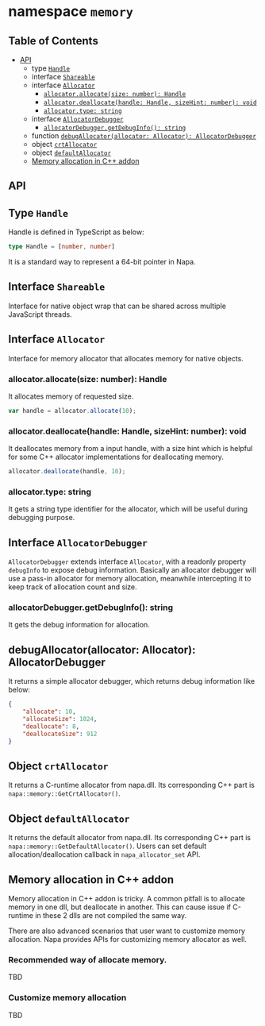 # namespace `memory`

## Table of Contents
- [API](#api)
    - type [`Handle`](#handle)
    - interface [`Shareable`](#shareable)
    - interface [`Allocator`](#allocator)
        - [`allocator.allocate(size: number): Handle`](#allocator-allocate)
        - [`allocator.deallocate(handle: Handle, sizeHint: number): void`](#allocator-deallocate)
        - [`allocator.type: string`](#allocator-type)
    - interface [`AllocatorDebugger`](#allocatordebugger)
        - [`allocatorDebugger.getDebugInfo(): string`](#allocatordebugger-getdebuginfo)
    - function [`debugAllocator(allocator: Allocator): AllocatorDebugger`](#debugallocator)
    - object [`crtAllocator`](#crtallocator)
    - object [`defaultAllocator`](#defaultallocator)
    - [Memory allocation in C++ addon](#memory-allocation-in-cpp-addon)

## <a name="api"></a> API
## <a name="handle"></a> Type `Handle`
Handle is defined in TypeScript as below:
```ts
type Handle = [number, number]
``` 
It is a standard way to represent a 64-bit pointer in Napa.

## <a name="shareable"></a> Interface `Shareable`
Interface for native object wrap that can be shared across multiple JavaScript threads.

## <a name="allocator"></a> Interface `Allocator`
Interface for memory allocator that allocates memory for native objects. 

### <a name="allocator-allocate"></a> allocator.allocate(size: number): Handle
It allocates memory of requested size.

```js
var handle = allocator.allocate(10);
```
### <a name="allocator-deallocate"></a> allocator.deallocate(handle: Handle, sizeHint: number): void
It deallocates memory from a input handle, with a size hint which is helpful for some C++ allocator implementations for deallocating memory.
```js
allocator.deallocate(handle, 10);
```
### <a name="allocator-type"></a> allocator.type: string
It gets a string type identifier for the allocator, which will be useful during debugging purpose.

## <a name="allocatordebugger"></a> Interface `AllocatorDebugger`
`AllocatorDebugger` extends interface `Allocator`, with a readonly property `debugInfo` to expose debug information. Basically an allocator debugger will use a pass-in allocator for memory allocation, meanwhile intercepting it to keep track of allocation count and size. 

### <a name="allocatordebugger-getdebuginfo"></a> allocatorDebugger.getDebugInfo(): string
It gets the debug information for allocation.

## <a name="debugallocator"></a> debugAllocator(allocator: Allocator): AllocatorDebugger
It returns a simple allocator debugger, which returns debug information like below:
```json
{
    "allocate": 10,
    "allocateSize": 1024,
    "deallocate": 8,
    "deallocateSize": 912
}
```
## <a name="crtallocator"></a> Object `crtAllocator`
It returns a C-runtime allocator from napa.dll. Its corresponding C++ part is `napa::memory::GetCrtAllocator()`.

## <a name="defaultallocator"></a> Object `defaultAllocator`
It returns the default allocator from napa.dll. Its corresponding C++ part is `napa::memory::GetDefaultAllocator()`. Users can set default allocation/deallocation callback in `napa_allocator_set` API.

## <a name="memory-allocation-in-cpp-addon"></a> Memory allocation in C++ addon
Memory allocation in C++ addon is tricky. A common pitfall is to allocate memory in one dll, but deallocate in another. This can cause issue if C-runtime in these 2 dlls are not compiled the same way. 

There are also advanced scenarios that user want to customize memory allocation. Napa provides APIs for customizing memory allocator as well.

### Recommended way of allocate memory.
TBD

### Customize memory allocation
TBD

